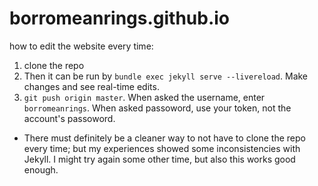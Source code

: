 # borromeanrings.github.io

how to edit the website every time:
 1. clone the repo
 2. Then it can be run by `bundle exec jekyll serve --livereload`. Make changes and see real-time edits.
 3. `git push origin master`. When asked the username, enter `borromeanrings`. When asked passoword, use your token, not the account's passoword.

* There must definitely be a cleaner way to not have to clone the repo every time; but my experiences showed some inconsistencies with Jekyll. I might try again some other time, but also this works good enough. 
